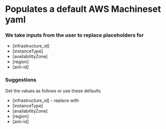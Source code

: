 # Populates a default AWS Machineset yaml 
### We take inputs from the user to replace placeholders for 
- [infrastructure_id]
- [instanceType]
- [availabilityZone]
- [region]
- [ami-id]

### Suggestions
Get the values as follows or use these defaults
- [infrastructure_id] - replace with
- [instanceType]
- [availabilityZone]
- [region]
- [ami-id]